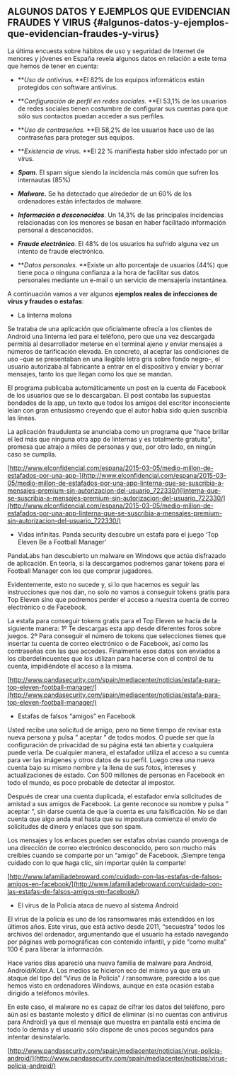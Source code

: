 ## ALGUNOS DATOS Y EJEMPLOS QUE EVIDENCIAN FRAUDES Y VIRUS {#algunos-datos-y-ejemplos-que-evidencian-fraudes-y-virus}

La última encuesta sobre hábitos de uso y seguridad de Internet de menores y jóvenes en España revela algunos datos en relación a este tema que hemos de tener en cuenta:

*   **_Uso de antivirus._ **El 82% de los equipos informáticos están protegidos con software antivirus.

*   **_Configuración de perfil en redes sociales._ **El 53,1% de los usuarios de redes sociales tienen costumbre de configurar sus cuentas para que sólo sus contactos puedan acceder a sus perfiles.

*   **_Uso de contraseñas._ **El 58,2% de los usuarios hace uso de las contraseñas para proteger sus equipos.

*   **_Existencia de virus._ **El 22 % manifiesta haber sido infectado por un virus.

*   **_Spam._** El spam sigue siendo la incidencia más común que sufren los internautas (85%)

*   **_Malware._** Se ha detectado que alrededor de un 60% de los ordenadores están infectados de malware.

*   **_Información a desconocidos_**. Un 14,3% de las principales incidencias relacionadas con los menores se basan en haber facilitado información personal a desconocidos.

*   **_Fraude electrónico_**. El 48% de los usuarios ha sufrido alguna vez un intento de fraude electrónico.

*   **_Datos personales._ **Existe un alto porcentaje de usuarios (44%) que tiene poca o ninguna confianza a la hora de facilitar sus datos personales mediante un e-mail o un servicio de mensajería instantánea.

A continuación vamos a ver algunos **ejemplos reales de infecciones de virus y fraudes o estafas**:

*   La linterna molona

Se trataba de una aplicación que oficialmente ofrecía a los clientes de Android una linterna led para el teléfono, pero que una vez descargada permitía al desarrollador meterse en el terminal ajeno y enviar mensajes a números de tarificación elevada. En concreto, al aceptar las condiciones de uso –que se presentaban en una ilegible letra gris sobre fondo negro–, el usuario autorizaba al fabricante a entrar en el dispositivo y enviar y borrar mensajes, tanto los que llegan como los que se mandan.

El programa publicaba automáticamente un post en la cuenta de Facebook de los usuarios que se lo descargaban. El post contaba las supuestas bondades de la app, un texto que todos los amigos del escritor inconsciente leían con gran entusiasmo creyendo que el autor había sido quien suscribía las líneas.

La aplicación fraudulenta se anunciaba como un programa que &quot;hace brillar el led más que ninguna otra app de linternas y es totalmente gratuita&quot;, promesa que atrajo a miles de personas y que, por otro lado, en ningún caso se cumplía.

[http://www.elconfidencial.com/espana/2015-03-05/medio-millon-de-estafados-por-una-app-](http://www.elconfidencial.com/espana/2015-03-05/medio-millon-de-estafados-por-una-app-linterna-que-se-suscribia-a-mensajes-premium-sin-autorizacion-del-usuario_722330/)[linterna-que-se-suscribia-a-mensajes-premium-sin-autorizacion-del-usuario_722330/](http://www.elconfidencial.com/espana/2015-03-05/medio-millon-de-estafados-por-una-app-linterna-que-se-suscribia-a-mensajes-premium-sin-autorizacion-del-usuario_722330/)

*   Vidas infinitas. Panda security descubre un estafa para el juego ‘Top Eleven Be a Football Manager’

PandaLabs han descubierto un malware en Windows que actúa disfrazado de aplicación. En teoría, si la descargamos podremos ganar tokens para el Football Manager con los que comprar jugadores.

Evidentemente, esto no sucede y, si lo que hacemos es seguir las instrucciones que nos dan, no solo no vamos a conseguir tokens gratis para Top Eleven sino que podremos perder el acceso a nuestra cuenta de correo electrónico o de Facebook.

La estafa para conseguir tokens gratis para el Top Eleven se hacía de la siguiente manera: 1º Te descargas esta app desde diferentes foros sobre juegos. 2º Para conseguir el número de tokens que selecciones tienes que insertar tu cuenta de correo electrónico o de Facebook, así como las contraseñas con las que accedes. Finalmente esos datos son enviados a los ciberdelincuentes que los utilizan para hacerse con el control de tu cuenta, impidiéndote el acceso a la misma.

[http://www.pandasecurity.com/spain/mediacenter/noticias/estafa-para-top-eleven-football-manager/](http://www.pandasecurity.com/spain/mediacenter/noticias/estafa-para-top-eleven-football-manager/)

*   Estafas de falsos “amigos” en Facebook

Usted recibe una solicitud de amigo, pero no tiene tiempo de revisar esta nueva persona y pulsa ” aceptar ” de todos modos. O puede ser que la configuración de privacidad de su página está tan abierta y cualquiera puede verla. De cualquier manera, el estafador utiliza el acceso a su cuenta para ver las imágenes y otros datos de su perfil. Luego crea una nueva cuenta bajo su mismo nombre y la llena de sus fotos, intereses y actualizaciones de estado. Con 500 millones de personas en Facebook en todo el mundo, es poco probable de detectar al impostor.

Después de crear una cuenta duplicada, el estafador envía solicitudes de amistad a sus amigos de Facebook. La gente reconoce su nombre y pulsa ” aceptar “, sin darse cuenta de que la cuenta es una falsificación. No se dan cuenta que algo anda mal hasta que su impostura comienza el envío de solicitudes de dinero y enlaces que son spam.

Los mensajes y los enlaces pueden ser estafas obvias cuando provenga de una dirección de correo electrónico desconocido, pero son mucho más creíbles cuando se comparte por un “amigo” de Facebook. ¡Siempre tenga cuidado con lo que haga clic, sin importar quién la comparte!

[http://www.lafamiliadebroward.com/cuidado-con-las-estafas-de-falsos-amigos-en-facebook/](http://www.lafamiliadebroward.com/cuidado-con-las-estafas-de-falsos-amigos-en-facebook/)

*   El virus de la Policía ataca de nuevo al sistema Android

El virus de la policía es uno de los ransomwares más extendidos en los últimos años. Este virus, que está activo desde 2011, “secuestra” todos los archivos del ordenador, argumentando que el usuario ha estado navegando por páginas web pornográficas con contenido infantil, y pide “como multa” 100 € para liberar la información.

Hace varios días apareció una nueva familia de malware para Android, Android/Koler.A. Los medios se hicieron eco del mismo ya que era un ataque del tipo del “Virus de la Policía” / ransomware, parecido a los que hemos visto en ordenadores Windows, aunque en esta ocasión estaba dirigido a teléfonos móviles.

En este caso, el malware no es capaz de cifrar los datos del teléfono, pero aún así es bastante molesto y difícil de eliminar (si no cuentas con antivirus para Android) ya que el mensaje que muestra en pantalla está encima de todo lo demás y el usuario sólo dispone de unos pocos segundos para intentar desinstalarlo.

[http://www.pandasecurity.com/spain/mediacenter/noticias/virus-policia-android/](http://www.pandasecurity.com/spain/mediacenter/noticias/virus-policia-android/)